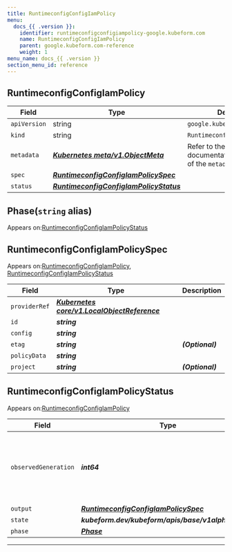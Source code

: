 ```yaml
---
title: RuntimeconfigConfigIamPolicy
menu:
  docs_{{ .version }}:
    identifier: runtimeconfigconfigiampolicy-google.kubeform.com
    name: RuntimeconfigConfigIamPolicy
    parent: google.kubeform.com-reference
    weight: 1
menu_name: docs_{{ .version }}
section_menu_id: reference
---
```


## RuntimeconfigConfigIamPolicy
| Field | Type | Description |
| ------ | ----- | ----------- |
| `apiVersion` | string | `google.kubeform.com/v1alpha1` |
|    `kind` | string | `RuntimeconfigConfigIamPolicy` |
| `metadata` | ***[Kubernetes meta/v1.ObjectMeta](https://v1-18.docs.kubernetes.io/docs/reference/generated/kubernetes-api/v1.18/#objectmeta-v1-meta)***|Refer to the Kubernetes API documentation for the fields of the `metadata` field.|
| `spec` | ***[RuntimeconfigConfigIamPolicySpec](#runtimeconfigconfigiampolicyspec)***||
| `status` | ***[RuntimeconfigConfigIamPolicyStatus](#runtimeconfigconfigiampolicystatus)***||
## Phase(`string` alias)

Appears on:[RuntimeconfigConfigIamPolicyStatus](#runtimeconfigconfigiampolicystatus)

## RuntimeconfigConfigIamPolicySpec

Appears on:[RuntimeconfigConfigIamPolicy](#runtimeconfigconfigiampolicy), [RuntimeconfigConfigIamPolicyStatus](#runtimeconfigconfigiampolicystatus)

| Field | Type | Description |
| ------ | ----- | ----------- |
| `providerRef` | ***[Kubernetes core/v1.LocalObjectReference](https://v1-18.docs.kubernetes.io/docs/reference/generated/kubernetes-api/v1.18/#localobjectreference-v1-core)***||
| `id` | ***string***||
| `config` | ***string***||
| `etag` | ***string***| ***(Optional)*** |
| `policyData` | ***string***||
| `project` | ***string***| ***(Optional)*** |
## RuntimeconfigConfigIamPolicyStatus

Appears on:[RuntimeconfigConfigIamPolicy](#runtimeconfigconfigiampolicy)

| Field | Type | Description |
| ------ | ----- | ----------- |
| `observedGeneration` | ***int64***| ***(Optional)*** Resource generation, which is updated on mutation by the API Server.|
| `output` | ***[RuntimeconfigConfigIamPolicySpec](#runtimeconfigconfigiampolicyspec)***| ***(Optional)*** |
| `state` | ***kubeform.dev/kubeform/apis/base/v1alpha1.State***| ***(Optional)*** |
| `phase` | ***[Phase](#phase)***| ***(Optional)*** |
---
